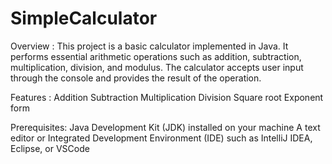 # SimpleCalculator
Overview :
This project is a basic calculator implemented in Java. It performs essential arithmetic operations such as addition, subtraction, multiplication, division, and modulus. The calculator accepts user input through the console and provides the result of the operation.

Features :
Addition
Subtraction
Multiplication
Division
Square root
Exponent form

Prerequisites:
Java Development Kit (JDK) installed on your machine
A text editor or Integrated Development Environment (IDE) such as IntelliJ IDEA, Eclipse, or VSCode
